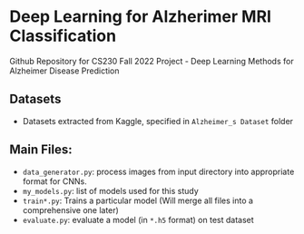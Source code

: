 # Deep Learning for Alzherimer MRI Classification

Github Repository for CS230 Fall 2022 Project - Deep Learning Methods for Alzheimer Disease Prediction

## Datasets
- Datasets extracted from Kaggle, specified in `Alzheimer_s Dataset` folder

## Main Files:
- `data_generator.py`: process images from input directory into appropriate format for CNNs.
- `my_models.py`: list of models used for this study
- `train*.py`: Trains a particular model (Will merge all files into a comprehensive one later)
- `evaluate.py`: evaluate a model (in `*.h5` format) on test dataset
